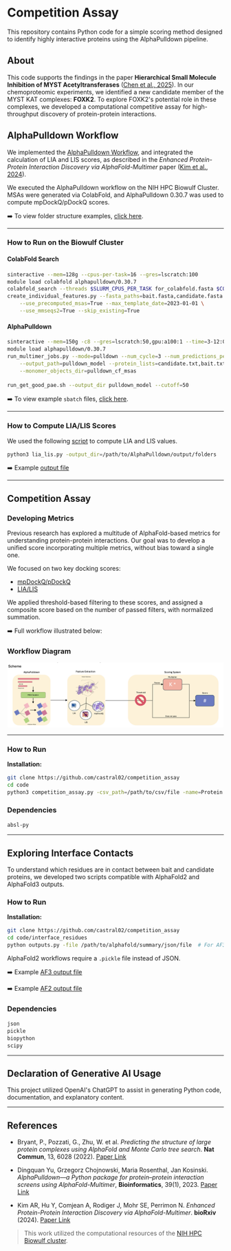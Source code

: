 # Competition Assay

This repository contains Python code for a simple scoring method designed to identify highly interactive proteins using the AlphaPulldown pipeline.

## About

This code supports the findings in the paper **Hierarchical Small Molecule Inhibition of MYST Acetyltransferases** ([Chen et al., 2025]()). In our chemoproteomic experiments, we identified a new candidate member of the MYST KAT complexes: **FOXK2**. To explore FOXK2's potential role in these complexes, we developed a computational competitive assay for high-throughput discovery of protein-protein interactions.

## AlphaPulldown Workflow

We implemented the [AlphaPulldown Workflow](https://academic.oup.com/bioinformatics/article/39/1/btac749/6839971), and integrated the calculation of LIA and LIS scores, as described in the *Enhanced Protein-Protein Interaction Discovery via AlphaFold-Multimer* paper ([Kim et al., 2024](https://www.biorxiv.org/content/10.1101/2024.02.19.580970v1)).

We executed the AlphaPulldown workflow on the NIH HPC Biowulf Cluster. MSAs were generated via ColabFold, and AlphaPulldown 0.30.7 was used to compute mpDockQ/pDockQ scores.

➡️ To view folder structure examples, [click here](alphapulldown_materials/FOXK2_ex).

---

### How to Run on the Biowulf Cluster

#### **ColabFold Search**
```bash
sinteractive --mem=128g --cpus-per-task=16 --gres=lscratch:100
module load colabfold alphapulldown/0.30.7
colabfold_search --threads $SLURM_CPUS_PER_TASK for_colabfold.fasta $COLABFOLD_DB pulldown_cf_msas
create_individual_features.py --fasta_paths=bait.fasta,candidate.fasta --output_dir=pulldown_cf_msas \
    --use_precomputed_msas=True --max_template_date=2023-01-01 \
    --use_mmseqs2=True --skip_existing=True
```

#### **AlphaPulldown**
```bash
sinteractive --mem=150g -c8 --gres=lscratch:50,gpu:a100:1 --time=3-12:00:00
module load alphapulldown/0.30.7
run_multimer_jobs.py --mode=pulldown --num_cycle=3 --num_predictions_per_model=1 \
    --output_path=pulldown_model --protein_lists=candidate.txt,bait.txt \
    --monomer_objects_dir=pulldown_cf_msas

run_get_good_pae.sh --output_dir pulldown_model --cutoff=50
```

➡️ To view example `sbatch` files, [click here](alphapulldown_materials/sbatch_ex).

---

### How to Compute LIA/LIS Scores

We used the following [script](https://github.com/castral02/frag_af/blob/main/pipeline/lia_lis.py) to compute LIA and LIS values.

```bash
python3 lia_lis.py -output_dir=/path/to/AlphaPulldown/output/folders
```

➡️ Example [output file](alphapulldown_materials/alphapulldown_output.csv)

---

## Competition Assay

### Developing Metrics

Previous research has explored a multitude of AlphaFold-based metrics for understanding protein-protein interactions. Our goal was to develop a unified score incorporating multiple metrics, without bias toward a single one.

We focused on two key docking scores:
- [mpDockQ/pDockQ](https://www.nature.com/articles/s41467-022-33729-4)
- [LIA/LIS](https://www.biorxiv.org/content/10.1101/2024.02.19.580970v1)

We applied threshold-based filtering to these scores, and assigned a composite score based on the number of passed filters, with normalized summation.

➡️ Full workflow illustrated below:

### Workflow Diagram
![Workflow](images/scheme.png)

---

### How to Run

**Installation:**
```bash
git clone https://github.com/castral02/competition_assay
cd code
python3 competition_assay.py -csv_path=/path/to/csv/file -name=Protein
```

### Dependencies
```bash
absl-py
```

---

## Exploring Interface Contacts

To understand which residues are in contact between bait and candidate proteins, we developed two scripts compatible with AlphaFold2 and AlphaFold3 outputs.

### How to Run

**Installation:**
```bash
git clone https://github.com/castral02/competition_assay
cd code/interface_residues
python outputs.py -file /path/to/alphafold/summary/json/file  # For AF3
```

AlphaFold2 workflows require a `.pickle` file instead of JSON.

➡️ Example [AF3 output file](examples/wdr5_foxk2_human_af3_ex.csv)

➡️ Example [AF2 output file](examples/wdr5_foxk2_human_af2_ex.csv)

### Dependencies
```bash
json
pickle
biopython
scipy
```

---

## Declaration of Generative AI Usage

This project utilized OpenAI's ChatGPT to assist in generating Python code, documentation, and explanatory content.

---

## References

- Bryant, P., Pozzati, G., Zhu, W. et al. *Predicting the structure of large protein complexes using AlphaFold and Monte Carlo tree search*. **Nat Commun**, 13, 6028 (2022). [Paper Link](https://doi.org/10.1038/s41467-022-33729-4)

- Dingquan Yu, Grzegorz Chojnowski, Maria Rosenthal, Jan Kosinski. *AlphaPulldown—a Python package for protein–protein interaction screens using AlphaFold-Multimer*, **Bioinformatics**, 39(1), 2023. [Paper Link](https://doi.org/10.1093/bioinformatics/btac749)

- Kim AR, Hu Y, Comjean A, Rodiger J, Mohr SE, Perrimon N. *Enhanced Protein-Protein Interaction Discovery via AlphaFold-Multimer*. **bioRxiv** (2024). [Paper Link](https://www.biorxiv.org/content/10.1101/2024.02.19.580970v1)

> This work utilized the computational resources of the [NIH HPC Biowulf cluster](https://hpc.nih.gov).
